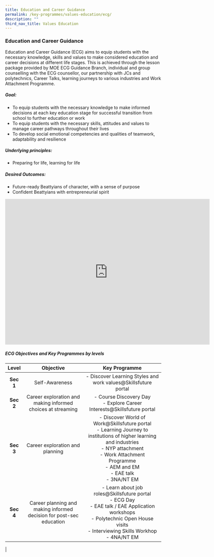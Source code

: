 ```yaml
---
title: Education and Career Guidance
permalink: /key-programmes/values-education/ecg/
description: ""
third_nav_title: Values Education
---
```

### **Education and Career Guidance**
Education and Career Guidance (ECG) aims to equip students with the necessary knowledge, skills and values to make considered education and career decisions at different life stages. This is achieved through the lesson package provided by MOE ECG Guidance Branch, individual and group counselling with the ECG counsellor, our partnership with JCs and polytechnics, Career Talks, learning journeys to various industries and Work Attachment Programme.

##### **Goal:**
*   To equip students with the necessary knowledge to make informed decisions at each key education stage for successful transition from school to further education or work  
*   To equip students with the necessary skills, attitudes and values to manage career pathways throughout their lives  
*   To develop social emotional competencies and qualities of teamwork, adaptability and resilience

##### **Underlying principles:**
*   Preparing for life, learning for life

##### **Desired Outcomes:**
*   Future-ready Beattyians of character, with a sense of purpose  
*   Confident Beattyians with entrepreneurial spirit

<iframe allowfullscreen="true" height="469" width="660" frameborder="0" src="https://docs.google.com/presentation/d/e/2PACX-1vQSpRwyiSjKQtOBi8A2AySUHzfC465MozmcQO4y14FdybNAtZi1NlkCvPXWIMDeI88dNNfpEg1D-vg2/embed?start=false&amp;loop=false&amp;delayms=3000"></iframe>

##### **ECG Objectives and Key Programmes by levels**

| Level | Objective | Key Programme |
|:---:|:---:|:---:|
| **Sec 1** | Self-Awareness | - Discover Learning Styles and work values@Skillsfuture portal |
| **Sec 2** | Career exploration and making informed choices at streaming | - Course Discovery Day <br>- Explore Career Interests@Skillsfuture portal |
| **Sec 3** | Career exploration and planning | - Discover World of Work@Skillsfuture portal <br>- Learning Journey to institutions of higher learning and industries <br>- NYP attachment <br>- Work Attachment Programme <br>- AEM and EM<br>- EAE talk<br>- 3NA/NT EM |
| **Sec 4** | Career planning and making informed decision for post-sec education | - Learn about job roles@Skillsfuture portal<br>- ECG Day<br>- EAE talk / EAE Application workshops <br>- Polytechnic Open House visits<br>- Interviewing Skills Workhop<br>- 4NA/NT EM |
|

